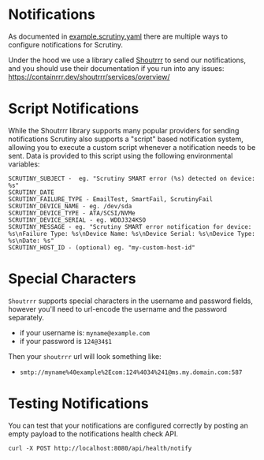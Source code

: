 # Notifications

As documented in [example.scrutiny.yaml](https://github.com/AnalogJ/scrutiny/blob/master/example.scrutiny.yaml#L59-L75)
there are multiple ways to configure notifications for Scrutiny.

Under the hood we use a library called [Shoutrrr](https://github.com/containrrr/shoutrrr) to send our notifications, and you should use their documentation if you run into
any issues: https://containrrr.dev/shoutrrr/services/overview/


# Script Notifications

While the Shoutrrr library supports many popular providers for sending notifications Scrutiny also supports a "script" based
notification system, allowing you to execute a custom script whenever a notification needs to be sent. 
Data is provided to this script using the following environmental variables:

```
SCRUTINY_SUBJECT - 	eg. "Scrutiny SMART error (%s) detected on device: %s"
SCRUTINY_DATE 
SCRUTINY_FAILURE_TYPE - EmailTest, SmartFail, ScrutinyFail
SCRUTINY_DEVICE_NAME - eg. /dev/sda
SCRUTINY_DEVICE_TYPE - ATA/SCSI/NVMe
SCRUTINY_DEVICE_SERIAL - eg. WDDJ324KSO
SCRUTINY_MESSAGE - eg. "Scrutiny SMART error notification for device: %s\nFailure Type: %s\nDevice Name: %s\nDevice Serial: %s\nDevice Type: %s\nDate: %s"
SCRUTINY_HOST_ID - (optional) eg. "my-custom-host-id"
```

# Special Characters

`Shoutrrr` supports special characters in the username and password fields, however you'll need to url-encode the
username and the password separately.

- if your username is: `myname@example.com`
- if your password is `124@34$1`

Then your `shoutrrr` url will look something like:

- `smtp://myname%40example%2Ecom:124%4034%241@ms.my.domain.com:587`

# Testing Notifications

You can test that your notifications are configured correctly by posting an empty payload to the notifications health
check API.

```
curl -X POST http://localhost:8080/api/health/notify
```
